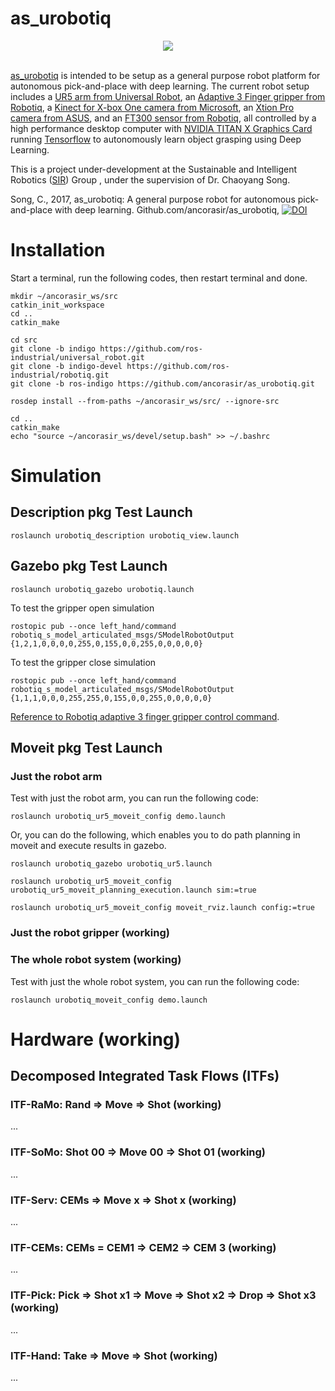 # as_urobotiq

<div align="center">
  <img src="http://ancorasir.com/wp-content/uploads/2017/01/URobotiq-ur5a3f-DefaultScene.jpg"><br><br>
</div>

[as_urobotiq](https://github.com/ancorasir/as_urobotiq) is intended to be setup as a general purpose robot platform for autonomous pick-and-place with deep learning. The current robot setup includes a [UR5 arm from Universal Robot](https://www.universal-robots.com/products/ur5-robot/), an [Adaptive 3 Finger gripper from Robotiq](http://robotiq.com/products/industrial-robot-hand/), a [Kinect for X-box One camera from Microsoft](http://www.xbox.com/en-US/xbox-one/accessories/kinect), an [Xtion Pro camera from ASUS](https://www.asus.com/3D-Sensor/Xtion_PRO/), and an [FT300 sensor from Robotiq](http://robotiq.com/products/robotics-force-torque-sensor/), all controlled by a high performance desktop computer with [NVIDIA TITAN X Graphics Card](https://www.nvidia.com/en-us/geforce/products/10series/titan-x-pascal/) running [Tensorflow](https://www.tensorflow.org/) to autonomously learn object grasping using Deep Learning.

This is a project under-development at the Sustainable and Intelligent Robotics ([SIR](http://ancorasir.com)) Group , under the supervision of Dr. Chaoyang Song.

Song, C., 2017, as_urobotiq: A general purpose robot for autonomous pick-and-place with deep learning. Github.com/ancorasir/as_urobotiq, [![DOI](https://zenodo.org/badge/80539341.svg)](https://zenodo.org/badge/latestdoi/80539341)


# Installation

Start a terminal, run the following codes, then restart terminal and done.

```shell
mkdir ~/ancorasir_ws/src
catkin_init_workspace
cd ..
catkin_make

cd src
git clone -b indigo https://github.com/ros-industrial/universal_robot.git
git clone -b indigo-devel https://github.com/ros-industrial/robotiq.git
git clone -b ros-indigo https://github.com/ancorasir/as_urobotiq.git

rosdep install --from-paths ~/ancorasir_ws/src/ --ignore-src

cd ..
catkin_make
echo "source ~/ancorasir_ws/devel/setup.bash" >> ~/.bashrc
```

# Simulation

## Description pkg Test Launch

```shell
roslaunch urobotiq_description urobotiq_view.launch
```

## Gazebo pkg Test Launch

```shell
roslaunch urobotiq_gazebo urobotiq.launch
```

To test the gripper open simulation

```shell
rostopic pub --once left_hand/command robotiq_s_model_articulated_msgs/SModelRobotOutput {1,2,1,0,0,0,0,255,0,155,0,0,255,0,0,0,0,0}
```

To test the gripper close simulation

```shell
rostopic pub --once left_hand/command robotiq_s_model_articulated_msgs/SModelRobotOutput {1,1,1,0,0,0,255,255,0,155,0,0,255,0,0,0,0,0}
```

[Reference to Robotiq adaptive 3 finger gripper control command](http://support.robotiq.com/display/IMB/4.6+Control+logic+-+example).


## Moveit pkg Test Launch

### Just the robot arm
Test with just the robot arm, you can run the following code:

```shell
roslaunch urobotiq_ur5_moveit_config demo.launch
```

Or, you can do the following, which enables you to do path planning in moveit and execute results in gazebo.

```shell
roslaunch urobotiq_gazebo urobotiq_ur5.launch

roslaunch urobotiq_ur5_moveit_config urobotiq_ur5_moveit_planning_execution.launch sim:=true

roslaunch urobotiq_ur5_moveit_config moveit_rviz.launch config:=true
```
### Just the robot gripper (working)



### The whole robot system (working)
Test with just the whole robot system, you can run the following code:

```shell
roslaunch urobotiq_moveit_config demo.launch
```

# Hardware (working)

## Decomposed Integrated Task Flows (ITFs)

### ITF-RaMo: Rand => Move => Shot (working)
...

### ITF-SoMo: Shot 00 => Move 00 => Shot 01 (working)
...

### ITF-Serv: CEMs => Move x => Shot x (working)
...

### ITF-CEMs: CEMs = CEM1 => CEM2 => CEM 3 (working)
...

### ITF-Pick: Pick => Shot x1 => Move => Shot x2 => Drop => Shot x3 (working)
...

### ITF-Hand: Take => Move => Shot (working)
...
